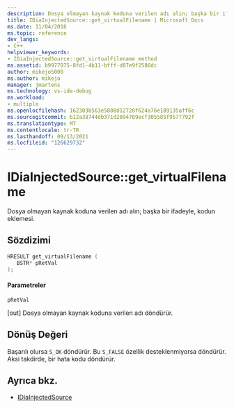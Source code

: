 ```yaml
---
description: Dosya olmayan kaynak koduna verilen adı alın; başka bir ifadeyle, kodun eklemesi.
title: IDiaInjectedSource::get_virtualFilename | Microsoft Docs
ms.date: 11/04/2016
ms.topic: reference
dev_langs:
- C++
helpviewer_keywords:
- IDiaInjectedSource::get_virtualFilename method
ms.assetid: b9977075-8fd1-4b11-bfff-d87e9f2586dc
author: mikejo5000
ms.author: mikejo
manager: jmartens
ms.technology: vs-ide-debug
ms.workload:
- multiple
ms.openlocfilehash: 162303b563e5808d12728f624a76e189135aff6c
ms.sourcegitcommit: b12a38744db371d2894769ecf305585f9577792f
ms.translationtype: MT
ms.contentlocale: tr-TR
ms.lasthandoff: 09/13/2021
ms.locfileid: "126629732"
---
```

# <a name="idiainjectedsourceget_virtualfilename"></a>IDiaInjectedSource::get_virtualFilename
Dosya olmayan kaynak koduna verilen adı alın; başka bir ifadeyle, kodun eklemesi.

## <a name="syntax"></a>Sözdizimi

```C++
HRESULT get_virtualFilename ( 
   BSTR* pRetVal
);
```

#### <a name="parameters"></a>Parametreler
 `pRetVal`

[out] Dosya olmayan kaynak koduna verilen adı döndürür.

## <a name="return-value"></a>Dönüş Değeri
 Başarılı olursa `S_OK` döndürür. Bu `S_FALSE` özellik desteklenmiyorsa döndürür. Aksi takdirde, bir hata kodu döndürür.

## <a name="see-also"></a>Ayrıca bkz.
- [IDiaInjectedSource](../../debugger/debug-interface-access/idiainjectedsource.md)
